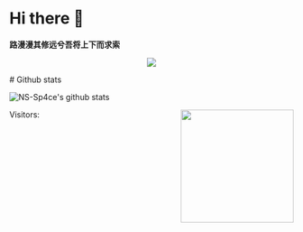 # Hi there 👋

**路漫漫其修远兮吾将上下而求索**

<p align="center">
  <img align="center" src="https://github.com/AodeNew/aodenew.github.io/blob/master/image/developer.gif"/>
</p>
# Github stats

![NS-Sp4ce's github stats](https://github-readme-stats.vercel.app/api?username=AodeNew&show_icons=true&theme=buefy)


Visitors: <img align='right' src="https://profile-counter.glitch.me/AodeNew/count.svg" width="200">

